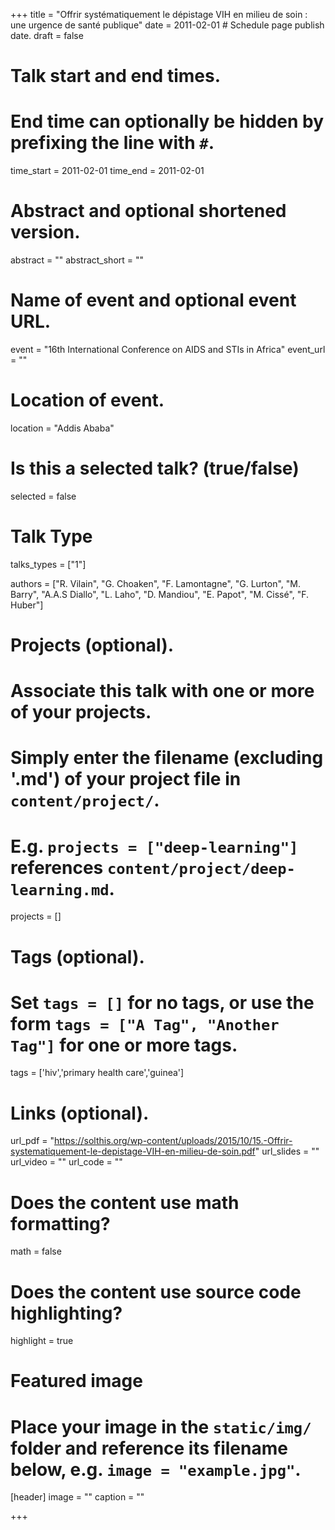 +++
title = "Offrir systématiquement le dépistage VIH en milieu de soin : une urgence de santé publique"
date = 2011-02-01  # Schedule page publish date.
draft = false

# Talk start and end times.
#   End time can optionally be hidden by prefixing the line with `#`.
time_start = 2011-02-01
time_end = 2011-02-01

# Abstract and optional shortened version.
abstract = ""
abstract_short = ""

# Name of event and optional event URL.
event = "16th International Conference on AIDS and STIs in Africa"
event_url = ""

# Location of event.
location = "Addis Ababa"

# Is this a selected talk? (true/false)
selected = false

# Talk Type
talks_types =  ["1"]

authors = ["R. Vilain", "G. Choaken", "F. Lamontagne", "G. Lurton", "M. Barry", "A.A.S Diallo", "L. Laho", "D. Mandiou", "E. Papot", "M. Cissé", "F. Huber"]

# Projects (optional).
#   Associate this talk with one or more of your projects.
#   Simply enter the filename (excluding '.md') of your project file in `content/project/`.
#   E.g. `projects = ["deep-learning"]` references `content/project/deep-learning.md`.
projects = []

# Tags (optional).
#   Set `tags = []` for no tags, or use the form `tags = ["A Tag", "Another Tag"]` for one or more tags.
tags = ['hiv','primary health care','guinea']

# Links (optional).
url_pdf = "https://solthis.org/wp-content/uploads/2015/10/15.-Offrir-systematiquement-le-depistage-VIH-en-milieu-de-soin.pdf"
url_slides = ""
url_video = ""
url_code = ""

# Does the content use math formatting?
math = false

# Does the content use source code highlighting?
highlight = true

# Featured image
# Place your image in the `static/img/` folder and reference its filename below, e.g. `image = "example.jpg"`.
[header]
image = ""
caption = ""

+++
